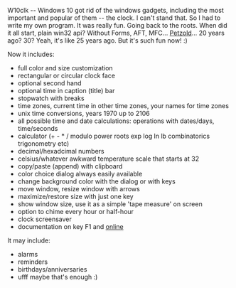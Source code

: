 W10clk -- Windows 10 got rid of the windows gadgets, including the most important and popular of them -- the clock.
I can't stand that. So I had to write my own program. It was really fun. Going back to the roots.
When did it all start, plain win32 api? Without Forms, AFT, MFC... [Petzold](https://en.wikipedia.org/wiki/Charles_Petzold)... 20 years ago? 30? Yeah, it's like 25 years ago. But it's such fun now! :)

Now it includes:
* full color and size customization
* rectangular or circular clock face
* optional second hand
* optional time in caption (title) bar
* stopwatch with breaks
* time zones, current time in other time zones, your names for time zones
* unix time conversions, years 1970 up to 2106
* all possible time and date calculations: operations with dates/days, time/seconds
* calculator (+ - * / modulo power roots exp log ln lb combinatorics trigonometry etc)
* decimal/hexadcimal numbers
* celsius/whatever awkward temperature scale that starts at 32
* copy/paste (append) with clipboard
* color choice dialog always easily available
* change background color with the dialog or with keys
* move window, resize window with arrows
* maximize/restore size with just one key
* show window size, use it as a simple 'tape measure' on screen
* option to chime every hour or half-hour
* clock screensaver
* documentation on key F1 and [online](http://georgiy-pruss.github.io/w10clk.htm)

It may include:
* alarms
* reminders
* birthdays/anniversaries
* ufff maybe that's enough :)
